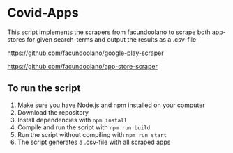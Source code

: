 # Covid-Apps

This script implements the scrapers from facundoolano to scrape both app-stores for given search-terms and output the results as a .csv-file

https://github.com/facundoolano/google-play-scraper

https://github.com/facundoolano/app-store-scraper

## To run the script

1. Make sure you have Node.js and npm installed on your computer
2. Download the repository
3. Install dependencies with `npm install`
4. Compile and run the script with `npm run build`
5. Run the script without compiling with `npm run start`
6. The script generates a .csv-file with all scraped apps
